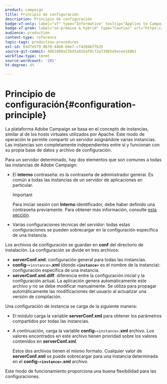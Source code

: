 ```yaml
---
product: campaign
title: Principio de configuración
description: Principio de configuración
badge-v7-only: label="v7" type="Informative" tooltip="Applies to Campaign Classic v7 only"
badge-v7-prem: label="on-premise & hybrid" type="Caution" url="https://experienceleague.adobe.com/docs/campaign-classic/using/installing-campaign-classic/architecture-and-hosting-models/hosting-models-lp/hosting-models.html" tooltip="Applies to on-premise and hybrid deployments only"
audience: production
content-type: reference
topic-tags: production-procedures
exl-id: 03d7e579-8678-44b8-bbe7-cf4204bffb25
source-git-commit: 4661688a22bd1a82eaf9c72a739b5a5ecee168b1
workflow-type: tm+mt
source-wordcount: '281'
ht-degree: 4%

---
```


# Principio de configuración{#configuration-principle}



La plataforma Adobe Campaign se basa en el concepto de instancias, similar al de los hosts virtuales utilizados por Apache. Este modo de operación le permite compartir un servidor asignándole varias instancias. Las instancias son completamente independientes entre sí y funcionan con su propia base de datos y archivo de configuración.

Para un servidor determinado, hay dos elementos que son comunes a todas las instancias de Adobe Campaign:

* El **interno** contraseña: es la contraseña de administrador general. Es común a todas las instancias de un servidor de aplicaciones en particular.

   >[!IMPORTANT]
   >
   >Para iniciar sesión con **Interno** identificador, debe haber definido una contraseña previamente. Para obtener más información, consulte [esta sección](../../installation/using/configuring-campaign-server.md#internal-identifier).

* Varias configuraciones técnicas del servidor: todas estas configuraciones se pueden sobrecargar en la configuración específica de una instancia.

Los archivos de configuración se guardan en **conf** del directorio de instalación. La configuración se divide en tres archivos:

* **serverConf.xml**: configuración general para todas las instancias.
* **config-**`<instance>`**.xml** (donde **`<instance>`** es el nombre de la instancia): configuración específica de una instancia.
* **serverConf.xml.diff**: diferencia entre la configuración inicial y la configuración actual. La aplicación genera automáticamente este archivo y no se debe modificar manualmente. Se utiliza para propagar automáticamente las modificaciones del usuario al actualizar una versión de compilación.

Una configuración de instancia se carga de la siguiente manera:

* El módulo carga la variable **serverConf.xml** para obtener los parámetros compartidos por todas las instancias.
* A continuación, carga la variable **config-**`<instance>`**.xml** archivo. Los valores encontrados en este archivo tienen prioridad sobre los valores contenidos en **serverConf.xml**.

   Estos dos archivos tienen el mismo formato. Cualquier valor de **serverConf.xml** se puede sobrecargar para una instancia determinada en el **config-`<instance>`.xml** archivo.

Este modo de funcionamiento proporciona una buena flexibilidad para las configuraciones.
